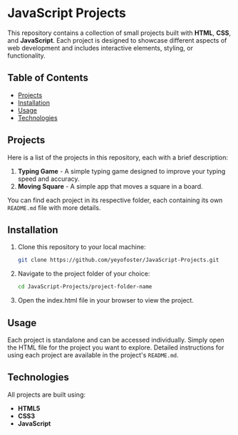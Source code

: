 # JavaScript Projects

This repository contains a collection of small projects built with **HTML**, **CSS**, and **JavaScript**. Each project is designed to showcase different aspects of web development and includes interactive elements, styling, or functionality.

## Table of Contents
- [Projects](#projects)
- [Installation](#installation)
- [Usage](#usage)
- [Technologies](#technologies)


## Projects
Here is a list of the projects in this repository, each with a brief description:

1. **Typing Game** - A simple typing game designed to improve your typing speed and accuracy.
2. **Moving Square** - A simple app that moves a square in a board.

You can find each project in its respective folder, each containing its own `README.md` file with more details.

## Installation
1. Clone this repository to your local machine:
   ```bash
   git clone https://github.com/yeyofoster/JavaScript-Projects.git
   
2. Navigate to the project folder of your choice:
    ```bash
    cd JavaScript-Projects/project-folder-name
3. Open the index.html file in your browser to view the project.

## Usage
Each project is standalone and can be accessed individually. Simply open the HTML file for the project you want to explore. Detailed instructions for using each project are available in the project's `README.md`.

## Technologies
All projects are built using:
- **HTML5**
- **CSS3**
- **JavaScript**
